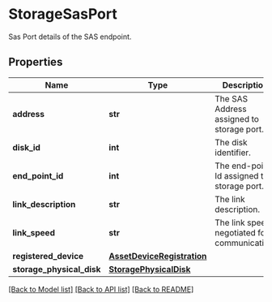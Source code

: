# StorageSasPort

Sas Port details of the SAS endpoint. 
## Properties
Name | Type | Description | Notes
------------ | ------------- | ------------- | -------------
**address** | **str** | The SAS Address assigned to storage port.   | [optional] [readonly] 
**disk_id** | **int** | The disk identifier.   | [optional] [readonly] 
**end_point_id** | **int** | The end-point Id assigned to storage port.   | [optional] [readonly] 
**link_description** | **str** | The link description.   | [optional] [readonly] 
**link_speed** | **str** | The link speed negotiated for communication.    | [optional] [readonly] 
**registered_device** | [**AssetDeviceRegistration**](.md) |  | [optional] 
**storage_physical_disk** | [**StoragePhysicalDisk**](.md) |  | [optional] 

[[Back to Model list]](../README.md#documentation-for-models) [[Back to API list]](../README.md#documentation-for-api-endpoints) [[Back to README]](../README.md)


